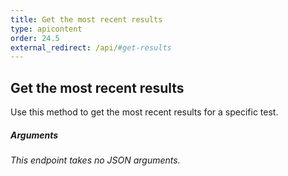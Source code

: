 ```yaml
---
title: Get the most recent results
type: apicontent
order: 24.5
external_redirect: /api/#get-results
---
```


## Get the most recent results

Use this method to get the most recent results for a specific test.

##### Arguments

*This endpoint takes no JSON arguments.*
